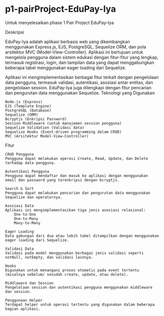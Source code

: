 # p1-pairProject-EduPay-Iya
Untuk menyelesaikan phase 1 Pair Project EduPay-Iya

Deskripsi

EduPay-Iya adalah aplikasi berbasis web yang dikembangkan menggunakan Express.js, EJS, PostgreSQL, Sequelize ORM, dan pola arsitektur MVC (Model-View-Controller). Aplikasi ini bertujuan untuk mengelola pengguna dalam sistem edukasi dengan fitur-fitur yang lengkap, termasuk registrasi, login, dan tampilan data yang dapat menggabungkan beberapa tabel menggunakan eager loading dari Sequelize.

Aplikasi ini mengimplementasikan berbagai fitur terkait dengan pengelolaan data pengguna, termasuk validasi, autentikasi, asosiasi antar entitas, dan pengelolaan session. EduPay-Iya juga dilengkapi dengan fitur pencarian dan pengurutan data menggunakan Sequelize.
Teknologi yang Digunakan

    Node.js (Express)
    EJS (Template Engine)
    PostgreSQL (Database)
    Sequelize (ORM)
    Bcryptjs (Enkripsi Password)
    Session Middleware (untuk manajemen session pengguna)
    Sequelize Validation (Validasi data)
    Sequelize Hooks (Event-driven programming dalam CRUD)
    MVC (Arsitektur Model-View-Controller)

Fitur

    CRUD Pengguna
    Pengguna dapat melakukan operasi Create, Read, Update, dan Delete terhadap data pengguna.

    Autentikasi Pengguna
    Pengguna dapat mendaftar dan masuk ke aplikasi dengan menggunakan email dan password yang terenkripsi dengan bcryptjs.

    Search & Sort
    Pengguna dapat melakukan pencarian dan pengurutan data menggunakan Sequelize dan operatornya.

    Asosiasi Data
    Aplikasi ini mengimplementasikan tiga jenis asosiasi relasional:
        One-to-One
        One-to-Many
        Many-to-Many

    Eager Loading
    Data gabungan dari dua atau lebih tabel ditampilkan dengan menggunakan eager loading dari Sequelize.

    Validasi Data
    Validasi pada model menggunakan berbagai jenis validasi seperti notNull, notEmpty, dan validasi lainnya.

    Hooks
    Digunakan untuk menangani proses otomatis pada event tertentu (misalnya sebelum/ sesudah create, update, atau delete).

    Middleware dan Session
    Pengelolaan session dan autentikasi pengguna menggunakan middleware dan session.

    Penggunaan Helper
    Terdapat helper untuk operasi tertentu yang digunakan dalam beberapa bagian aplikasi.
